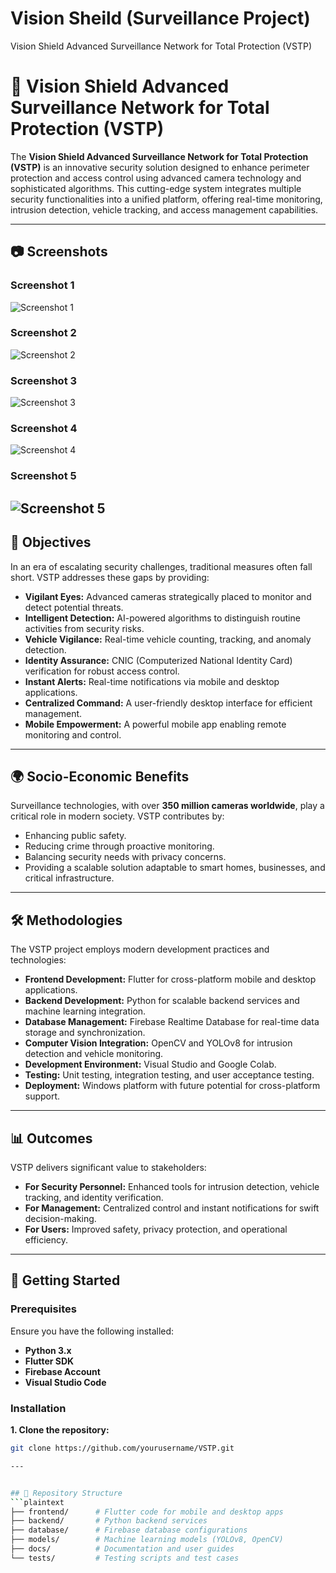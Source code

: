 # Vision Sheild (Surveillance Project)

Vision Shield Advanced Surveillance Network for Total Protection (VSTP)

# 🚀 Vision Shield Advanced Surveillance Network for Total Protection (VSTP)

The **Vision Shield Advanced Surveillance Network for Total Protection (VSTP)** is an innovative security solution designed to enhance perimeter protection and access control using advanced camera technology and sophisticated algorithms. This cutting-edge system integrates multiple security functionalities into a unified platform, offering real-time monitoring, intrusion detection, vehicle tracking, and access management capabilities.

---
## 📷 Screenshots

### Screenshot 1
![Screenshot 1](vsntp1.png)

### Screenshot 2
![Screenshot 2](vsntp2.png)

### Screenshot 3
![Screenshot 3](vsntp3.png)

### Screenshot 4
![Screenshot 4](vsntp4.png)

### Screenshot 5
![Screenshot 5](vsntp5.png)
---

## 🎯 Objectives

In an era of escalating security challenges, traditional measures often fall short. VSTP addresses these gaps by providing:

- **Vigilant Eyes:** Advanced cameras strategically placed to monitor and detect potential threats.  
- **Intelligent Detection:** AI-powered algorithms to distinguish routine activities from security risks.  
- **Vehicle Vigilance:** Real-time vehicle counting, tracking, and anomaly detection.  
- **Identity Assurance:** CNIC (Computerized National Identity Card) verification for robust access control.  
- **Instant Alerts:** Real-time notifications via mobile and desktop applications.  
- **Centralized Command:** A user-friendly desktop interface for efficient management.  
- **Mobile Empowerment:** A powerful mobile app enabling remote monitoring and control.  

---

## 🌍 Socio-Economic Benefits

Surveillance technologies, with over **350 million cameras worldwide**, play a critical role in modern society. VSTP contributes by:

- Enhancing public safety.  
- Reducing crime through proactive monitoring.  
- Balancing security needs with privacy concerns.  
- Providing a scalable solution adaptable to smart homes, businesses, and critical infrastructure.  

---

## 🛠️ Methodologies

The VSTP project employs modern development practices and technologies:

- **Frontend Development:** Flutter for cross-platform mobile and desktop applications.  
- **Backend Development:** Python for scalable backend services and machine learning integration.  
- **Database Management:** Firebase Realtime Database for real-time data storage and synchronization.  
- **Computer Vision Integration:** OpenCV and YOLOv8 for intrusion detection and vehicle monitoring.  
- **Development Environment:** Visual Studio and Google Colab.  
- **Testing:** Unit testing, integration testing, and user acceptance testing.  
- **Deployment:** Windows platform with future potential for cross-platform support.  

---

## 📊 Outcomes

VSTP delivers significant value to stakeholders:

- **For Security Personnel:** Enhanced tools for intrusion detection, vehicle tracking, and identity verification.  
- **For Management:** Centralized control and instant notifications for swift decision-making.  
- **For Users:** Improved safety, privacy protection, and operational efficiency.  

---

## 📲 Getting Started

### **Prerequisites**
Ensure you have the following installed:
- **Python 3.x**  
- **Flutter SDK**  
- **Firebase Account**  
- **Visual Studio Code**  

### **Installation**

**1. Clone the repository:**
```bash
git clone https://github.com/yourusername/VSTP.git

---


## 📂 Repository Structure
```plaintext
├── frontend/      # Flutter code for mobile and desktop apps
├── backend/       # Python backend services
├── database/      # Firebase database configurations
├── models/        # Machine learning models (YOLOv8, OpenCV)
├── docs/          # Documentation and user guides
└── tests/         # Testing scripts and test cases
